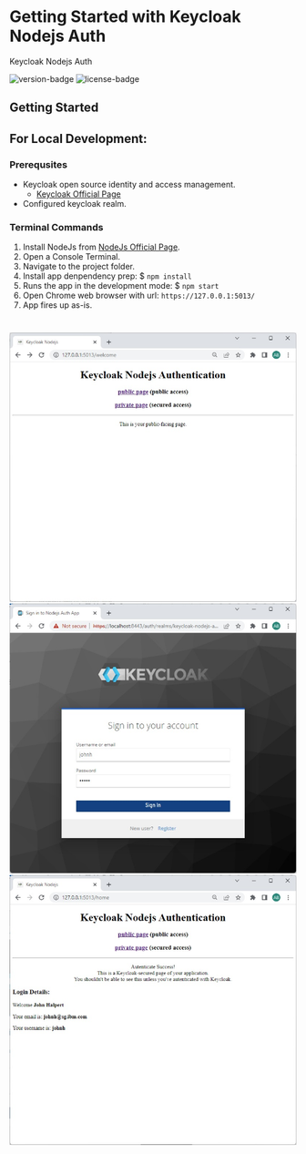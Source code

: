 # Getting Started with Keycloak Nodejs Auth
Keycloak Nodejs Auth

![version-badge](https://img.shields.io/badge/version-1.0.0-blue.svg)
![license-badge](https://img.shields.io/badge/license-IBM-blue.svg)


## Getting Started
## For Local Development:
### Prerequsites
- Keycloak open source identity and access management.
    - [Keycloak Official Page](https://www.keycloak.org/)
- Configured keycloak realm.

### Terminal Commands
1. Install NodeJs from [NodeJs Official Page](https://nodejs.org/en).
2. Open a Console Terminal.
3. Navigate to the project folder.
4. Install app denpendency prep: $ `npm install`
5. Runs the app in the development mode: $ `npm start`
6. Open Chrome web browser with url: ```https://127.0.0.1:5013/```
7. App fires up as-is.

#
![app dashboard](static/images/page1.jpg)
![app dashboard](static/images/page2.jpg)
![app dashboard](static/images/page3.jpg)

<!-- helm install -->
<!-- oc login console-openshift-console.apps.ocp4p.sg.ibm.com:6443
oc project think2020
./helm install telemedicine-stetho-app .\.ci\telemedicine-stetho-app\ -f .\.ci\telemedicine-stetho-app\values-telemedicine-stetho-app.yaml -->

<!-- Inference -->
<!-- https://smarto-python-instance-aa-instance-think2020.apps.9.187.17.27.nip.io -->
<!-- https://smarto-python-instance-aa-instance-ibm-think2020.apps-crc.testing -->


<!-- [CHANGELOG](./CHANGELOG.md) -->

